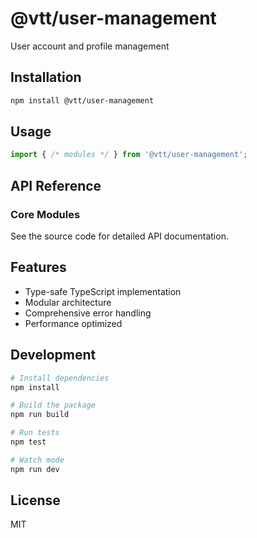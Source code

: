 # @vtt/user-management

User account and profile management

## Installation

```bash
npm install @vtt/user-management
```

## Usage

```typescript
import { /* modules */ } from '@vtt/user-management';
```

## API Reference

### Core Modules

See the source code for detailed API documentation.

## Features

- Type-safe TypeScript implementation
- Modular architecture
- Comprehensive error handling
- Performance optimized

## Development

```bash
# Install dependencies
npm install

# Build the package
npm run build

# Run tests
npm test

# Watch mode
npm run dev
```

## License

MIT
